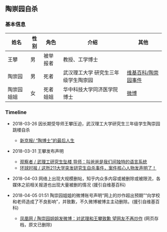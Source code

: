 ## 陶崇园自杀



### 基本信息

| 姓名    | 性别   | 角色   | 介绍                 | 其他                                       |
| ----- | ---- | ---- | ------------------ | ---------------------------------------- |
| 王攀    | 男    | 被举报者 | 教授、工学博士            |                                          |
| 陶崇园   | 男    | 死者   | 武汉理工大学 研究生三年级学生陶崇园 | [维基百科/陶崇园事件](https://zh.wikipedia.org/wiki/%E9%99%B6%E5%B4%87%E5%9B%AD%E4%BA%8B%E4%BB%B6) |
| 陶崇园姐姐 | 女    | 死者姐姐 | 华中科技大学同济医学院 博士     | [微博](https://www.weibo.com/u/2516465380) |



### Timeline

* 2018-03-26 因长期受导师王攀压迫，武汉理工大学研究生三年级学生陶崇园跳楼自杀

  * [新京报/ “陶博士”的最后人生](http://www.bjnews.com.cn/inside/2018/04/04/481929.html)
* 2018-03-31 王攀发布声明

  * [观察者 / 武理工研究生坠楼 导师：叫爸爸是我们间独特的语言系统](https://www.guancha.cn/society/2018_03_31_452248.shtml)
  * [环球时报 / 这所211大学突发研究生自杀事件，案件核心人物发声明了！](http://china.huanqiu.com/article/2018-03/11736816.html)
* 2018-04-03 网络上出现大规模删帖，知乎内众多内容或被删除或被限流，各媒体之前相关报道也出现大量被删的情况 (援引自维基百科)
* 2018-04-05 01:51 陶崇园姐姐的微博账号声明“网上的炒作超出预期”“向学校和老师造成了不良影响”，并致歉，不久微博被博主主动删除。(援引自维基百科)
  * [凤凰网 / 陶崇园姐姐发微博：对武理和王攀致歉 望网友不再炒作](https://web.archive.org/web/20180405025319/http://news.ifeng.com/a/20180405/57331257_0.shtml)  (网页存档，原文已删除)